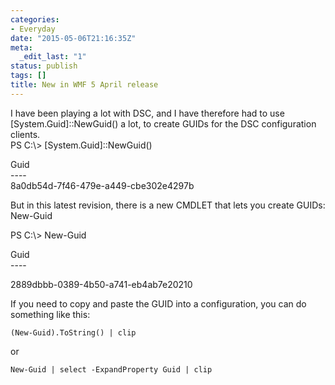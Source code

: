 ```yaml
---
categories:
- Everyday
date: "2015-05-06T21:16:35Z"
meta:
  _edit_last: "1"
status: publish
tags: []
title: New in WMF 5 April release
---
```

<p>I have been playing a lot with DSC, and I have therefore had to use [System.Guid]::NewGuid() a lot, to create GUIDs for the DSC configuration clients.<br />
PS C:\> [System.Guid]::NewGuid()</p>
<p>Guid<br />
----<br />
8a0db54d-7f46-479e-a449-cbe302e4297b</p>
<p>But in this latest revision, there is a new CMDLET that lets you create  GUIDs: New-Guid</p>
<p>PS C:\> New-Guid</p>
<p>Guid<br />
----
  
2889dbbb-0389-4b50-a741-eb4ab7e20210

If you need to copy and paste the GUID into a configuration, you can do something like this:

```
(New-Guid).ToString() | clip
```

or

```
New-Guid | select -ExpandProperty Guid | clip
```
